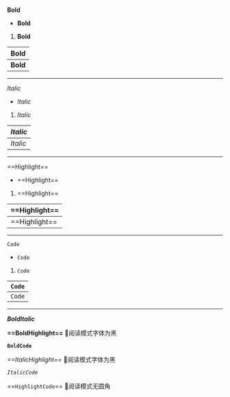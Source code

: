 **Bold**

- **Bold**

1. **Bold**

| **Bold** |
| -------- |
| **Bold** |

---

*Italic*

- *Italic*

1. *Italic*

| *Italic* |
| -------- |
| *Italic* |

---

==Highlight==

- ==Highlight==

1. ==Highlight==

| ==Highlight== |
| ------------- |
| ==Highlight== |

---

`Code`

- `Code`

1. `Code`

| `Code` |
| ------ |
| `Code` |

---

***BoldItalic***

**==BoldHighlight==** 🚧阅读模式字体为黑

**`BoldCode`**

*==ItalicHighlight==* 🚧阅读模式字体为黑

*`ItalicCode`*

==`HighlightCode`== 🚧阅读模式无圆角